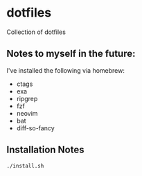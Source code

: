 # dotfiles
Collection of dotfiles

## Notes to myself in the future:

I've installed the following via homebrew:

* ctags
* exa
* ripgrep
* fzf
* neovim
* bat
* diff-so-fancy


## Installation Notes

```
./install.sh
```
